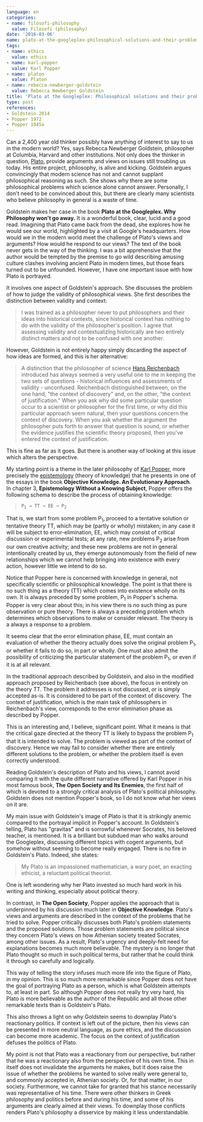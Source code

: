 ```yaml
---
language: en
categories:
- name: filosofi-philosophy
  value: Filosofi (philosophy)
date: '2016-03-06'
name: plato-at-the-googleplex-philosophical-solutions-and-their-problems
tags:
- name: ethics
  value: ethics
- name: karl-popper
  value: Karl Popper
- name: platon
  value: Platon
- name: rebecca-newberger-goldstein
  value: Rebecca Newberger Goldstein
title: 'Plato at the Googleplex: Philosophical solutions and their problems'
type: post
references:
- Goldstein 2014
- Popper 1972
- Popper 1945a
---
```

Can a 2,400 year old thinker possibly have anything of interest to say to us in the modern world? Yes, says Rebecca Newberger Goldstein, philosopher at Columbia, Harvard and other institutions. Not only does the thinker in question, [Plato](https://en.wikipedia.org/wiki/Plato), provide arguments and views on issues still troubling us today. His entire project, philosophy, is alive and kicking. Goldstein argues convincingly that modern science has not and cannot supplant philosophical reasoning as such. She shows why there are some philosophical problems which science alone cannot answer. Personally, I don't need to be convinced about this, but there are clearly many scientists who believe philosophy in general is a waste of time.

Goldstein makes her case in the book **Plato at the Googleplex. Why Philosophy won't go away.** It is a wonderful book, clear, lucid and a good read. Imagining that Plato came back from the dead, she explores how he would see our world, highlighted by a visit at Google's headquarters. How would we in the modern world meet the challenge of Plato's views and arguments? How would he respond to our views? The text of the book never gets in the way of the thinking. I was a bit apprehensive that the author would be tempted by the premise to go wild describing amusing culture clashes involving ancient Plato in modern times, but those fears turned out to be unfounded. However, I have one important issue with how Plato is portrayed.



It involves one aspect of Goldstein's approach. She discusses the problem of how to judge the validity of philosophical views. She first describes the distinction between validity and context:

> I was trained as a philosopher never to put philosophers and their ideas into historical contexts, since historical context has nothing to do with the validity of the philosopher's position. I agree that assessing validity and contextualizing historically are two entirely distinct matters and not to be confused with one another.

However, Goldstein is not entirely happy simply discarding the aspect of how ideas are formed, and this is her alternative:

> A distinction that the philosopher of science [Hans Reichenbach](https://en.wikipedia.org/wiki/Hans_Reichenbach) introduced has always seemed a very useful one to me in keeping the two sets of questions - historical influences and assessments of validity - unconfused. Reichenbach distinguished between, on the one hand, "the context of discovery" and, on the other, "the context of justification." When you ask why did some particular question occur to a scientist or philosopher for the first time, or why did this particular approach seem natural, then your questions concern the context of discovery. When you ask whether the argument the philosopher puts forth to answer that question is sound, or whether the evidence justifies the scientific theory proposed, then you've entered the context of justification.

This is fine as far as it goes. But there is another way of looking at this issue which alters the perspective.

My starting point is a theme in the later philosophy of [Karl Popper](/karl-popper/), more precisely the [epistemology](https://en.wikipedia.org/wiki/Epistemology) (theory of knowledge) that he presents in one of the essays in the book **Objective Knowledge. An Evolutionary Approach**. In chapter 3, **Epistemology Without a Knowing Subject**, Popper offers the following schema to describe the process of obtaining knowledge:

> <code>P<sub>1</sub> &rarr; TT &rarr; EE &rarr; P<sub>2</sub></code>

That is, we start from some problem P<sub>1</sub>, proceed to a tentative solution or tentative theory TT, which may be (partly or wholly) mistaken; in any case it will be subject to error-elimination, EE, which may consist of critical discussion or experimental tests; at any rate, new problems P<sub>2</sub> arise from our own creative activity; and these new problems are not in general intentionally created by us, they emerge autonomously from the field of new relationships which we cannot help bringing into existence with every action, however little we intend to do so.

Notice that Popper here is concerned with knowledge in general, not specifically scientific or philosophical knowledge. The point is that there is no such thing as a theory (TT) which comes into existence wholly on its own. It is always preceded by some problem, P<sub>1</sub> in Popper's schema. Popper is very clear about this; in his view there is no such thing as pure observation or pure theory. There is always a preceding problem which determines which observations to make or consider relevant. The theory is a always a response to a problem.

It seems clear that the error elimination phase, EE, must contain an evaluation of whether the theory actually does solve the original problem P<sub>1</sub>, or whether it fails to do so, in part or wholly. One must also admit the possibility of criticizing the particular statement of the problem P<sub>1</sub>, or even if it is at all relevant.

In the traditional approach described by Goldstein, and also in the modified approach proposed by Reichenbach (see above), the focus in entirely on the theory TT. The problem it addresses is not discussed, or is simply accepted as-is. It is considered to be part of the context of discovery. The context of justification, which is the main task of philosophers in Reichenbach's view, corresponds to the error elimination phase as described by Popper.

This is an interesting and, I believe, significant point. What it means is that the critical gaze directed at the theory TT is likely to bypass the problem P<sub>1</sub> that it is intended to solve. The problem is viewed as part of the context of discovery. Hence we may fail to consider whether there are entirely different solutions to the problem, or whether the problem itself is even correctly understood.

Reading Goldstein's description of Plato and his views, I cannot avoid comparing it with the quite different narrative offered by Karl Popper in his most famous book, **The Open Society and Its Enemies**, the first half of which is devoted to a strongly critical analysis of Plato's political philosophy. Goldstein does not mention Popper's book, so I do not know what her views on it are.

My main issue with Goldstein's image of Plato is that it is strikingly anemic compared to the portrayal implicit in Popper's account. In Goldstein's telling, Plato has "gravitas" and is sorrowful whenever Socrates, his beloved teacher, is mentioned. It is a brilliant but subdued man who walks around the Googleplex, discussing different topics with cogent arguments, but somehow without seeming to become really engaged. There is no fire in Goldstein's Plato. Indeed, she states:

> My Plato is an impassioned mathematician, a wary poet, an exacting ethicist, a reluctant political theorist.

One is left wondering why her Plato invested so much hard work in his writing and thinking, especially about political theory.

In contrast, in **The Open Society**, Popper applies the approach that is underpinned by his discussion much later in **Objective Knowledge**. Plato's views and arguments are described in the context of the problems that he tried to solve. Popper critically discusses both Plato's problem statements and the proposed solutions. Those problem statements are political since they concern Plato's views on how Athenian society treated Socrates, among other issues. As a result, Plato's urgency and deeply-felt need for explanations becomes much more believable. The mystery is no longer that Plato thought so much in such political terms, but rather that he could think it through so carefully and logically.

This way of telling the story infuses much more life into the figure of Plato, in my opinion. This is so much more remarkable since Popper does not have the goal of portraying Plato as a person, which is what Goldstein attempts to, at least in part. So although Popper does not really try very hard, his Plato is more believable as the author of the Republic and all those other remarkable texts than is Goldstein's Plato.

This also throws a light on why Goldstein seems to downplay Plato's reactionary politics. If context is left out of the picture, then his views can be presented in more neutral language, as pure ethics, and the discussion can become more academic. The focus on the context of justification defuses the politics of Plato.

My point is not that Plato was a reactionary from our perspective, but rather that he was a reactionary also from the perspective of his own time. This in itself does not invalidate the arguments he makes, but it does raise the issue of whether the problems he wanted to solve really were general to, and commonly accepted in, Athenian society. Or, for that matter, in our society. Furthermore, we cannot take for granted that his stance necessarily was representative of his time. There were other thinkers in Greek philosophy and politics before and during his time, and some of his arguments are clearly aimed at their views. To downplay those conflicts renders Plato's philosophy a disservice by making it less understandable.
